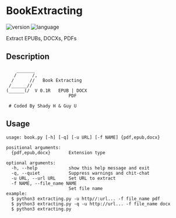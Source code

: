 # BookExtracting

![version](https://img.shields.io/badge/version-0.1-yellow.svg)
![language](https://img.shields.io/badge/language-python3%2B-green.svg)

Extract EPUBs, DOCXs, PDFs
## Description

        _______
       /      /,    
      /      //   Book Extracting
     /______//          
    (______(/  V 0.1R   EPUB | DOCX
                            PDF
     
     # Coded By Shady H & Guy U
   
## Usage
    usage: book.py [-h] [-q] [-u URL] [-f NAME] {pdf,epub,docx}
        
    positional arguments:
      {pdf,epub,docx}       Extension type
            
    optional arguments:
      -h, --help            show this help message and exit
      -q, --quiet           Suppress warnings and chit-chat
      -u URL, --url URL     Set URL to extract
      -f NAME, --file_name NAME
                            Set file name
    example:
      $ python3 extracting.py -u http//:url... -f file_name pdf
      $ python3 extracting.py -q -u http://url... -f file_name docx
      $ python3 extracting.py
